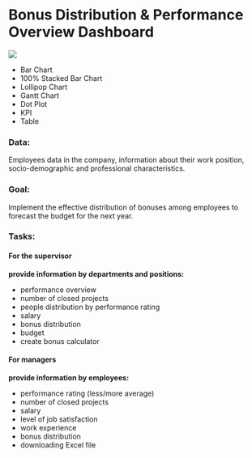 # Bonus Distribution & Performance Overview Dashboard 
<div>
  <img src="https://upload.wikimedia.org/wikipedia/ru/0/06/Tableau_logo.svg"/>
</div>
<p></p>

-	Bar Chart
-	100% Stacked Bar Chart
-	Lollipop Chart
-	Gantt Chart
-	Dot Plot
-	KPI
-	Table

### Data: 
Employees data in the company, information about their work position, socio-demographic and professional characteristics.
### Goal: 
Implement the effective distribution of bonuses among employees to forecast the budget for the next year.
### Tasks:
#### For the supervisor
**provide information by departments and positions:** 
- performance overview
- number of closed projects
- people distribution by performance rating
- salary
- bonus distribution
- budget
- create bonus calculator

#### For managers
**provide information by employees:**
- performance rating (less/more average)
- number of closed projects
- salary
- level of job satisfaction
- work experience
- bonus distribution
- downloading Excel file

